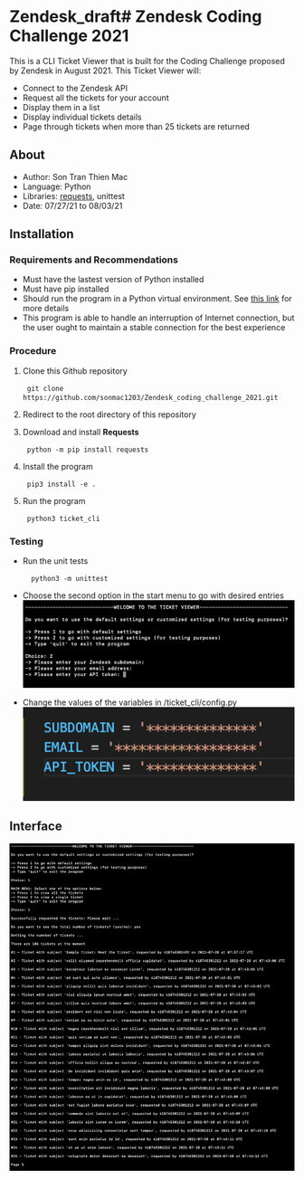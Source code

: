 # Zendesk_draft# Zendesk Coding Challenge 2021
This is a CLI Ticket Viewer that is built for the Coding Challenge proposed by Zendesk in August 2021.
This Ticket Viewer will:
- Connect to the Zendesk API
- Request all the tickets for your account 
- Display them in a list
- Display individual tickets details
- Page through tickets when more than 25 tickets are returned
## About
- Author: Son Tran Thien Mac
- Language: Python
- Libraries: [requests](https://docs.python-requests.org/en/master/), unittest
- Date: 07/27/21 to 08/03/21

## Installation
### Requirements and Recommendations
- Must have the lastest version of Python installed
- Must have pip installed
- Should run the program in a Python virtual environment. See [this link](https://docs.python.org/3/library/venv.html) for more details
- This program is able to handle an interruption of Internet connection, but the user ought to maintain a stable connection for the best experience
### Procedure
1. Clone this Github repository

        git clone https://github.com/sonmac1203/Zendesk_coding_challenge_2021.git

2. Redirect to the root directory of this repository
3. Download and install **Requests**

        python -m pip install requests
    
4. Install the program

        pip3 install -e .
        
5. Run the program

        python3 ticket_cli
        
### Testing
- Run the unit tests

        python3 -m unittest

- Choose the second option in the start menu to go with desired entries
![Startmenu](/images/startmenu.png)

- Change the values of the variables in /ticket_cli/config.py
![Config.py](/images/config.png)

        
## Interface
![Interface](/images/interface.png)


